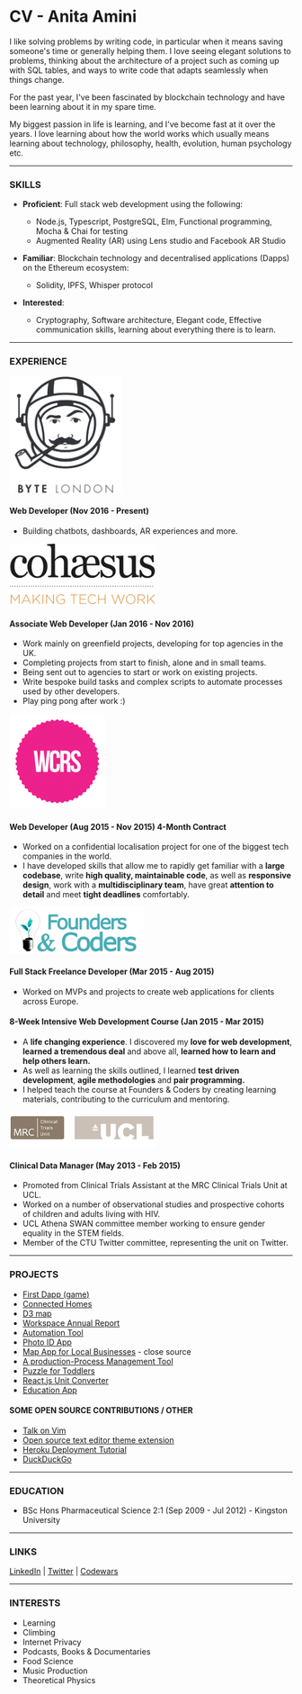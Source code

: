 # CV - Anita Amini 

I like solving problems by writing code, in particular when it means saving someone's time or generally helping them. I love seeing elegant solutions to problems, thinking about the architecture of a project such as coming up with SQL tables, and ways to write code that adapts seamlessly when things change.

For the past year, I've been fascinated by blockchain technology and have been learning about it in my spare time.

My biggest passion in life is learning, and I've become fast at it over the years. I love learning about how the world works which usually means learning about technology, philosophy, health, evolution, human psychology etc.


---

### SKILLS

- **Proficient**:
	Full stack web development using the following:
	- Node.js, Typescript, PostgreSQL, Elm, Functional programming, Mocha & Chai for testing
	- Augmented Reality (AR) using Lens studio and Facebook AR Studio

- **Familiar**:
	Blockchain technology and decentralised applications (Dapps) on the Ethereum ecosystem:
	- Solidity, IPFS, Whisper protocol

- **Interested**:
	 - Cryptography, Software architecture, Elegant code, Effective communication skills, learning about everything there is to learn.


---

### EXPERIENCE

<img src="https://github.com/Neats29/CV/blob/master/experience/Byte.png" width="200">

#### Web Developer (Nov 2016 - Present)
- Building chatbots, dashboards, AR experiences and more.


<img src="https://github.com/Neats29/CV/blob/master/experience/cohaesus.png" width="260">

#### Associate Web Developer (Jan 2016 - Nov 2016)
- Work mainly on greenfield projects, developing for top agencies in the UK. 
- Completing projects from start to finish, alone and in small teams.
- Being sent out to agencies to start or work on existing projects.
- Write bespoke build tasks and complex scripts to automate processes used by other developers.
- Play ping pong after work :)



<img src="https://github.com/Neats29/CV/blob/master/experience/wcrs.png" width="170">

#### Web Developer (Aug 2015 - Nov 2015) 4-Month Contract 
- Worked on a confidential localisation project for one of the biggest tech companies in the world.
- I have developed skills that allow me to rapidly get familiar with a __large codebase__, write __high quality, maintainable code__, as well as __responsive design__, work with a __multidisciplinary team__, have great __attention to detail__ and meet __tight deadlines__ comfortably.


<img src="https://github.com/Neats29/CV/blob/master/experience/fac.png" width="240">

#### Full Stack Freelance Developer (Mar 2015 - Aug 2015)

- Worked on MVPs and projects to create web applications for clients across Europe.

#### 8-Week Intensive Web Development Course (Jan 2015 - Mar 2015)

- A __life changing experience__. I discovered my __love for web development__, __learned a tremendous deal__ and above all, __learned how to learn and help others learn.__
- As well as learning the skills outlined, I learned __test driven development__, __agile methodologies__ and __pair programming.__
- I helped teach the course at Founders & Coders by creating learning materials, contributing to the curriculum and mentoring.


<img src="https://github.com/Neats29/CV/blob/master/experience/mrc.png" width="260">

#### Clinical Data Manager (May 2013 - Feb 2015)

- Promoted from Clinical Trials Assistant at the MRC Clinical Trials Unit at UCL.
- Worked on a number of observational studies and prospective cohorts of children and adults living with HIV.
- UCL Athena SWAN committee member working to ensure gender equality in the STEM fields.
- Member of the CTU Twitter committee, representing the unit on Twitter.


---

### PROJECTS
- [First Dapp (game)](https://github.com/Neats29/Decentralised-applications-mid-term)
- [Connected Homes](http://www.xcomfort.no)
- [D3 map](https://orbitzfeatures.waveinteractive.com/features/100-years-of-national-park-service/)
- [Workspace Annual Report](http://www.workspace.co.uk/onlineannualreport2016/)
- [Automation Tool](https://github.com/Neats29/ultimate-banner-builder)
- [Photo ID App](projects/photoId.md)
- [Map App for Local Businesses](projects/map.md) - close source
- [A production-Process Management Tool](projects/productivity.md)
- [Puzzle for Toddlers](projects/puzzle.md)
- [React.js Unit Converter](http://neats29.github.io/React-Unit-Converter/pub/)
- [Education App](http://pajoa.herokuapp.com/)

#### SOME OPEN SOURCE CONTRIBUTIONS / OTHER
- [Talk on Vim](http://slides.com/anitaamini/intro-to-vim-land#)
- [Open source text editor theme extension](https://github.com/Neats29/Brackets-Midnight-Blue-Theme)
- [Heroku Deployment Tutorial ](https://github.com/Neats29/Learn-Heroku)
- [DuckDuckGo](https://github.com/duckduckgo/zeroclickinfo-goodies)

--- 
### EDUCATION
- BSc Hons Pharmaceutical Science 2:1  (Sep 2009 - Jul 2012) - Kingston University

---
### LINKS

[LinkedIn](https://uk.linkedin.com/in/anitaamini) | [Twitter](https://twitter.com/neats29) | [Codewars](http://www.codewars.com/users/Neats29)

---
### INTERESTS
* Learning
* Climbing
* Internet Privacy
* Podcasts, Books & Documentaries
* Food Science
* Music Production
* Theoretical Physics

